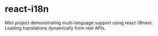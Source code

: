 # react-i18n
Mini project demonstrating multi-language support using react i18next. Loading translations dynamically from rest APIs.
